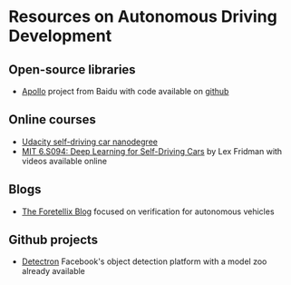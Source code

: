 # Resources on Autonomous Driving Development


## Open-source libraries

* [Apollo](http://apollo.auto/) project from Baidu with code available on [github](https://github.com/ApolloAuto/apollo)

## Online courses

* [Udacity self-driving car nanodegree](https://www.udacity.com/course/self-driving-car-engineer-nanodegree--nd013)
* [MIT 6.S094: Deep Learning for Self-Driving Cars](https://selfdrivingcars.mit.edu/) by Lex Fridman with videos available online

## Blogs

* [The Foretellix Blog](https://blog.foretellix.com/) focused on verification for autonomous vehicles

## Github projects

* [Detectron](https://github.com/facebookresearch/Detectron) Facebook's object detection platform  with a model zoo already available
